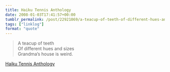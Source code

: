 ```yaml
---
title: Haiku Tennis Anthology
date: 2008-01-03T17:41:57+00:00
tumblr_permalink: /post/22921069/a-teacup-of-teeth-of-different-hues-and-sizes
tags: ["linklog"]
format: "quote"
---
```


> A teacup of teeth<br>
> Of different hues and sizes<br>
> Grandma&rsquo;s house is weird.

[Haiku Tennis Anthology](http://orbyn.blogspot.com/2004/12/anthology.html)
